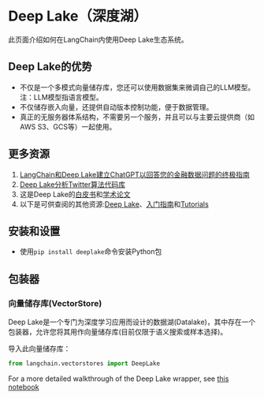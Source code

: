 # Deep Lake（深度湖）
此页面介绍如何在LangChain内使用Deep Lake生态系统。

## Deep Lake的优势
- 不仅是一个多模式向量储存库，您还可以使用数据集来微调自己的LLM模型。注：LLM模型指语言模型。
- 不仅储存嵌入向量，还提供自动版本控制功能，便于数据管理。
- 真正的无服务器体系结构，不需要另一个服务，并且可以与主要云提供商（如AWS S3、GCS等）一起使用。

## 更多资源
1. [LangChain和Deep Lake建立ChatGPT以回答您的金融数据问题的终极指南](https://www.activeloop.ai/resources/ultimate-guide-to-lang-chain-deep-lake-build-chat-gpt-to-answer-questions-on-your-financial-data/)
2. [Deep Lake分析Twitter算法代码库](../use_cases/code/twitter-the-algorithm-analysis-deeplake.ipynb)
3. 这是Deep Lake的[白皮书](https://www.deeplake.ai/whitepaper)和[学术论文](https://arxiv.org/pdf/2209.10785.pdf)
4. 以下是可供查阅的其他资源:[Deep Lake](https://github.com/activeloopai/deeplake)、[入门指南](https://docs.activeloop.ai/getting-started)和[Tutorials](https://docs.activeloop.ai/hub-tutorials)

## 安装和设置
- 使用`pip install deeplake`命令安装Python包

## 包装器

### 向量储存库(VectorStore)

Deep Lake是一个专门为深度学习应用而设计的数据湖(Datalake)，其中存在一个包装器，允许您将其用作向量储存库(目前仅限于语义搜索或样本选择)。

导入此向量储存库：
```python
from langchain.vectorstores import DeepLake

```



For a more detailed walkthrough of the Deep Lake wrapper, see [this notebook](../modules/indexes/vectorstores/examples/deeplake.ipynb)

